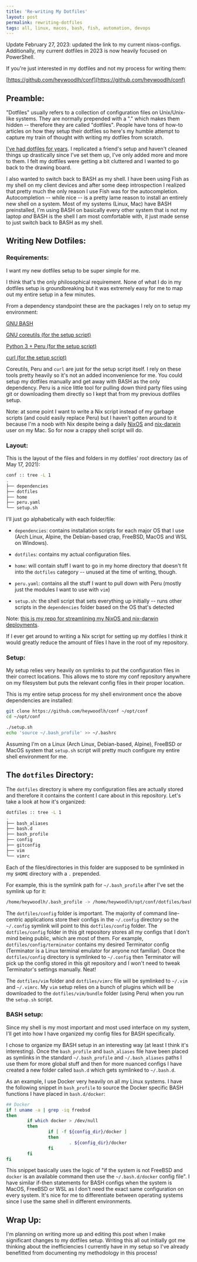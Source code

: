 ```yaml
---
title: 'Re-writing My Dotfiles'
layout: post
permalink: rewriting-dotfiles
tags: all, linux, macos, bash, fish, automation, devops
---
```


Update February 27, 2023: updated the link to my current nixos-configs. Additionally, my current dotfiles in 2023 is now heavily focused on PowerShell.

If you're just interested in my dotfiles and not my process for writing them:

[https://github.com/heywoodlh/conf](https://github.com/heywoodlh/conf)

## Preamble:

"Dotfiles" usually refers to a collection of configuration files on Unix/Unix-like systems. They are normally prepended with a "." which makes them hidden -- therefore they are called "dotfiles". People have tons of how-to articles on how they setup their dotfiles so here's my humble attempt to capture my train of thought with writing my dotfiles from scratch. 

[I've had dotfiles for years](https://github.com/heywoodlh/.dotfiles). I replicated a friend's setup and haven't cleaned things up drastically since I've set them up, I've only added more and more to them. I felt my dotfiles were getting a bit cluttered and I wanted to go back to the drawing board.

I also wanted to switch back to BASH as my shell. I have been using Fish as my shell on my client devices and after some deep introspection I realized that pretty much the only reason I use Fish was for the autocompletion. Autocompletion -- while nice -- is a pretty lame reason to install an entirely new shell on a system. Most of my systems (Linux, Mac) have BASH preinstalled, I'm using BASH on basically every other system that is not my laptop _and_ BASH is the shell I am most comfortable with, it just made sense to just switch back to BASH as my shell.

## Writing New Dotfiles:

### Requirements:

I want my new dotfiles setup to be super simple for me.

I think that's the only philosophical requirement. None of what I do in my dotfiles setup is groundbreaking but it was extremely easy for me to map out my entire setup in a few minutes. 

From a dependency standpoint these are the packages I rely on to setup my environment:

[GNU BASH](https://www.gnu.org/software/bash/)

[GNU coreutils (for the setup script)](https://www.gnu.org/software/coreutils/coreutils.html)

[Python 3 + Peru (for the setup script)](https://github.com/buildinspace/peru)

[curl (for the setup script)](https://curl.se/)

Coreutils, Peru and `curl` are just for the setup script itself. I rely on these tools pretty heavily so it's not an added inconvenience for me. You could setup my dotfiles manually and get away with BASH as the only dependency. Peru is a nice little tool for pulling down third party files using git or downloading them directly so I kept that from my previous dotfiles setup.

Note: at some point I want to write a Nix script instead of my garbage scripts (and could easily replace Peru) but I haven't gotten around to it because I'm a noob with Nix despite being a daily [NixOS](https://nixos.org/) and [nix-darwin](https://github.com/LnL7/nix-darwin) user on my Mac. So for now a crappy shell script will do.

### Layout:

This is the layout of the files and folders in my dotfiles' root directory (as of May 17, 2021):

```bash
conf :: tree -L 1
.
├── dependencies
├── dotfiles
├── home
├── peru.yaml
└── setup.sh
```

I'll just go alphabetically with each folder/file:

- `dependencies`: contains installation scripts for each major OS that I use (Arch Linux, Alpine, the Debian-based crap, FreeBSD, MacOS and WSL on Windows).

- `dotfiles`: contains my actual configuration files.

- `home`: will contain stuff I want to go in my home directory that doesn't fit into the `dotfiles` category -- unused at the time of writing, though.

- `peru.yaml`: contains all the stuff I want to pull down with Peru (mostly just the modules I want to use with `vim`)

- `setup.sh`: the shell script that sets everything up initially -- runs other scripts in the `dependencies` folder based on the OS that's detected


Note: [this is my repo for streamlining my NixOS and nix-darwin deployments](https://github.com/heywoodlh/nixos-configs).

If I ever get around to writing a Nix script for setting up my dotfiles I think it would greatly reduce the amount of files I have in the root of my repository.

### Setup:

My setup relies very heavily on symlinks to put the configuration files in their correct locations. This allows me to store my conf repository anywhere on my filesystem but puts the relevant config files in their proper location.

This is my entire setup process for my shell environment once the above dependencies are installed:

```bash
git clone https://github.com/heywoodlh/conf ~/opt/conf
cd ~/opt/conf

./setup.sh
echo 'source ~/.bash_profile' >> ~/.bashrc
```

Assuming I'm on a Linux (Arch Linux, Debian-based, Alpine), FreeBSD or MacOS system that `setup.sh` script will pretty much configure my entire shell environment for me.

## The `dotfiles` Directory:

The `dotfiles` directory is where my configuration files are actually stored and therefore it contains the content I care about in this repository. Let's take a look at how it's organized:

```bash
dotfiles :: tree -L 1
.
├── bash_aliases
├── bash.d
├── bash_profile
├── config
├── gitconfig
├── vim
└── vimrc
```

Each of the files/directories in this folder are supposed to be symlinked in my `$HOME` directory with a `.` prepended.

For example, this is the symlink path for `~/.bash_profile` after I've set the symlink up for it:

```bash
/home/heywoodlh/.bash_profile -> /home/heywoodlh/opt/conf/dotfiles/bash_profile
```

The `dotfiles/config` folder is important. The majority of command line-centric applications store their configs in the `~/.config` directory so the `~/.config` symlink will point to this `dotfiles/config` folder. The `dotfiles/config` folder in this git repository stores all my configs that I don't mind being public, which are most of them. For example, `dotfiles/config/terminator` contains my desired Terminator config (Terminator is a Linux terminal emulator for anyone not familiar). Once the `dotfiles/config` directory is symlinked to `~/.config` then Terminator will pick up the config stored in this git repository and I won't need to tweak Terminator's settings manually. Neat! 

The `dotfiles/vim` folder and `dotfiles/vimrc` file will be symlinked to `~/.vim` and `~/.vimrc`. My `vim` setup relies on a bunch of plugins which will be downloaded to the `dotfiles/vim/bundle` folder (using Peru) when you run the `setup.sh` script.

### BASH setup:

Since my shell is my most important and most used interface on my system, I'll get into how I have organized my config files for BASH specifically.

I chose to organize my BASH setup in an interesting way (at least I think it's interesting). Once the `bash_profile` and `bash_aliases` file have been placed as symlinks in the standard `~/.bash_profile` and `~/.bash_aliases` paths I use them for more global stuff and then for more nuanced configs I have created a new folder called `bash.d` which gets symlinked to `~/.bash.d`.

As an example, I use Docker very heavily on all my Linux systems. I have the following snippet in `bash_profile` to source the Docker specific BASH functions I have placed in `bash.d/docker`:

```bash
## Docker
if ! uname -a | grep -iq freebsd
then
        if which docker > /dev/null
        then
                if [ -f ${config_dir}/docker ]
                then
                        . ${config_dir}/docker
                fi
        fi
fi
```

This snippet basically uses the logic of "if the system is not FreeBSD and `docker` is an available command then use the `~/.bash.d/docker` config file". I have similar if-then statements for BASH configs when the system is MacOS, FreeBSD or WSL as I don't need the exact same configuration on every system. It's nice for me to differentiate between operating systems since I use the same shell in different environments.


## Wrap Up:

I'm planning on writing more up and editing this post when I make significant changes to my dotfiles setup. Writing this all out initially got me thinking about the inefficiencies I currently have in my setup so I've already benefitted from documenting my methodology in this process!
